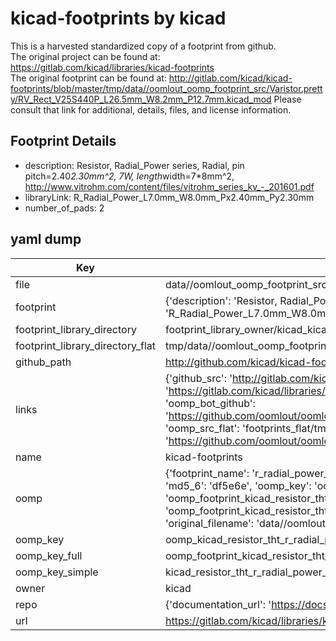 # kicad-footprints by kicad  
This is a harvested standardized copy of a footprint from github.  
The original project can be found at:  
https://gitlab.com/kicad/libraries/kicad-footprints  
The original footprint can be found at:
http://gitlab.com/kicad/kicad-footprints/blob/master/tmp/data//oomlout_oomp_footprint_src/Varistor.pretty/RV_Rect_V25S440P_L26.5mm_W8.2mm_P12.7mm.kicad_mod
Please consult that link for additional, details, files, and license information.  
## Footprint Details
* description: Resistor, Radial_Power series, Radial, pin pitch=2.40*2.30mm^2, 7W, length*width=7*8mm^2, http://www.vitrohm.com/content/files/vitrohm_series_kv_-_201601.pdf  
* libraryLink: R_Radial_Power_L7.0mm_W8.0mm_Px2.40mm_Py2.30mm  
* number_of_pads: 2  
## yaml dump  
| Key | Value |  
| --- | --- |  
| file | data//oomlout_oomp_footprint_src/kicad-footprints/Resistor_THT.pretty/R_Radial_Power_L7.0mm_W8.0mm_Px2.40mm_Py2.30mm.kicad_mod |  
| footprint | {'description': 'Resistor, Radial_Power series, Radial, pin pitch=2.40*2.30mm^2, 7W, length*width=7*8mm^2, http://www.vitrohm.com/content/files/vitrohm_series_kv_-_201601.pdf', 'libraryLink': 'R_Radial_Power_L7.0mm_W8.0mm_Px2.40mm_Py2.30mm', 'number_of_pads': 2} |  
| footprint_library_directory | footprint_library_owner/kicad_kicad-footprints/ |  
| footprint_library_directory_flat | tmp/data//oomlout_oomp_footprint_src/footprints_flat/kicad_resistor_tht_r_radial_power_l7_0mm_w8_0mm_px2_40mm_py2_30mm/working |  
| github_path | http://github.com/kicad/kicad-footprints/blob/master/tmp/data//oomlout_oomp_footprint_src/Resistor_THT.pretty/R_Radial_Power_L7.0mm_W8.0mm_Px2.40mm_Py2.30mm.kicad_mod |  
| links | {'github_src': 'http://gitlab.com/kicad/kicad-footprints/blob/master/tmp/data//oomlout_oomp_footprint_src/Varistor.pretty/RV_Rect_V25S440P_L26.5mm_W8.2mm_P12.7mm.kicad_mod', 'github_src_repo': 'https://gitlab.com/kicad/libraries/kicad-footprints', 'oomp_bot': 'tmp/data//oomlout_oomp_footprint_src/footprints/kicad_resistor_tht_r_radial_power_l7_0mm_w8_0mm_px2_40mm_py2_30mm/working', 'oomp_bot_github': 'https://github.com/oomlout/oomlout_oomp_footprint_bot/tree/main/tmp/data//oomlout_oomp_footprint_src/footprints/kicad_resistor_tht_r_radial_power_l7_0mm_w8_0mm_px2_40mm_py2_30mm/working', 'oomp_src_flat': 'footprints_flat/tmp/data//oomlout_oomp_footprint_src/footprints_flat/kicad_resistor_tht_r_radial_power_l7_0mm_w8_0mm_px2_40mm_py2_30mm/working', 'oomp_src_flat_github': 'https://github.com/oomlout/oomlout_oomp_footprint_src/tree/main/tmp/data//oomlout_oomp_footprint_src/footprints_flat/kicad_resistor_tht_r_radial_power_l7_0mm_w8_0mm_px2_40mm_py2_30mm/working'} |  
| name | kicad-footprints |  
| oomp | {'footprint_name': 'r_radial_power_l7_0mm_w8_0mm_px2_40mm_py2_30mm', 'library_name': 'resistor_tht', 'md5': 'df5e6e9d0cf798613c3fbdbba7205502', 'md5_10': 'df5e6e9d0c', 'md5_5': 'df5e6', 'md5_6': 'df5e6e', 'oomp_key': 'oomp_kicad_resistor_tht_r_radial_power_l7_0mm_w8_0mm_px2_40mm_py2_30mm', 'oomp_key_extra': 'oomp_footprint_kicad_resistor_tht_r_radial_power_l7_0mm_w8_0mm_px2_40mm_py2_30mm', 'oomp_key_full': 'oomp_footprint_kicad_resistor_tht_r_radial_power_l7_0mm_w8_0mm_px2_40mm_py2_30mm_df5e6e', 'oomp_key_simple': 'kicad_resistor_tht_r_radial_power_l7_0mm_w8_0mm_px2_40mm_py2_30mm', 'original_filename': 'data//oomlout_oomp_footprint_src/kicad-footprints/Resistor_THT.pretty/R_Radial_Power_L7.0mm_W8.0mm_Px2.40mm_Py2.30mm.kicad_mod', 'owner_name': 'kicad'} |  
| oomp_key | oomp_kicad_resistor_tht_r_radial_power_l7_0mm_w8_0mm_px2_40mm_py2_30mm |  
| oomp_key_full | oomp_footprint_kicad_resistor_tht_r_radial_power_l7_0mm_w8_0mm_px2_40mm_py2_30mm |  
| oomp_key_simple | kicad_resistor_tht_r_radial_power_l7_0mm_w8_0mm_px2_40mm_py2_30mm |  
| owner | kicad |  
| repo | {'documentation_url': 'https://docs.github.com/rest/repos/repos#get-a-repository', 'message': 'Not Found'} |  
| url | https://gitlab.com/kicad/libraries/kicad-footprints |  

